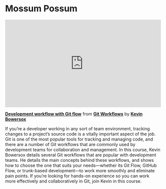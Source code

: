 <h1>Mossum Possum</h1>

<div style="position:relative;height:0;padding-bottom:56.25%"><iframe width="640" height="360" src="https://www.linkedin.com/learning/embed/git-workflows/development-workflow-with-git-flow?autoplay=false&claim=AQHYU5oKHkcQagAAAYPSyazT68DQ4AnYTVDsIZ6Cm-u0ni9DFZLsbWMFe12RHCNew0HpixMswLF0XtOKvqDZKW4h_ehpr5AnV0LqU-7JtTN_9LmGfGbGeXOj8r731qS1Bv3RmF2a6VcEGtEdfisoNCqFgneJ4KcrIzvd9sFN1to7uhzz_ZOnsr8kcO9x7fv8PodT0aPHFad3QUDO5G0s6TYB-cAakuUvZr7WHseyKoHVINYlyuTjyMLsY--uIPYSWi2ay7ZD6wU4FmIuZBb8wbl-cFG8XyrjUIg5v9652M89RUoednkVQK09hA0GkHG1MamU-54jTrdzVqC8V1RX3cH_kyTrM6mN9yj8o-odza-h3GMY57Z_pnzccS-Nr7GB67Y95pjRZQQsPiHB6LYyHyBmMUXpO6_5cWRjt7H39sApBqfMjWtAJzMxTIALBY4lag-ZPh3ngir0C61bNADJpcWbppKtq0eriOAQGrNII4AbZRewyJQY2MGqFToSvLdOA2yWKnO56lf6XKpiNoqCHDWSnz6oG467OWVQdBlJp2zQKmGi2C1HBAAOAZrJxV-zb_SeKsLRlVnLdmAR7gK67Hskz0L9Ya9V84PH7mJzIbSXivY9jSQDliA_0x6GkUiGgsK9VrqxUIlOGog6uPAuzVFuz-hBdZ8a4U1vd1tyt3REkmIMXmmOq3ZKupSGx7ObwUWUCEhJTer5ECvk5rkCK8qTszJ3ILkkhVtDxjQ2a1S_8okFSuwQfkrWTwRnBcjTxp1qeBCAFcJ2kftu-8xPVtZNYqOK85_801Ir6BwVrGIOfINIkHjZukHA_qNeh9mHTOmeZo0ZVF-gy5zHxxarv9rt8o9A8iJhbrTaIt1e4Dj3-4bMDfviUeywJW_WhzAaNkJTaFw9Rn6Gp4hWURZbVolqm0fFWwMpuqKP-8_bTF2rd9TEXnw4QoKeZFRtLhzdpbEjsEnpA-dQycSWmNWar1ha9P9icpntVoD-uIss3F9913awqS7LsV-J7nyPc8x2SzpLNHPjErNuj_UdkTwxc-7dQJGMVNxyOGu_zDWXXL91DBksE2FNgoYg5uvPn_ct7wEjVDj9rQnJYumc3SeOKOJwmPwAOmR5-Z3_eJLhbnRK46CgBP1UVYp9gk3ny_kGIxCwXHHPEtl86YTk5SwMmtmM2V-E0XFuteaFewh_2o3bOAxBA9gLqt-L&lipi=urn%3Ali%3Apage%3Ad_learning_content%3Boq4VhVRiR9WdBl4JKyvoug%3D%3D&licu" mozallowfullscreen="true" webkitallowfullscreen="true" allowfullscreen="true" frameborder="0" style="position:absolute;width:100%;height:100%;left:0"></iframe></div><p><strong><a href="https://www.linkedin.com/learning/git-workflows/development-workflow-with-git-flow?trk=embed_lil">Development workflow with Git flow</a></strong> from <strong><a href="https://www.linkedin.com/learning/git-workflows?trk=embed_lil">Git Workflows</a></strong> by <strong><a href="https://www.linkedin.com/learning/instructors/kevin-bowersox?trk=embed_lil">Kevin Bowersox</a></strong></p>

If you’re a developer working in any sort of team environment, tracking changes to a project’s source code is a vitally important aspect of the job. Git is one of the most popular tools for tracking and managing code, and there are a number of Git workflows that are commonly used by development teams for collaboration and management. In this course, Kevin Bowersox details several Git workflows that are popular with development teams. He details the main concepts behind these workflows, and shows how to choose the one that suits your needs—whether its Git Flow, GitHub Flow, or trunk-based development—to work more smoothly and eliminate pain points. If you’re looking for hands-on experience so you can work more effectively and collaboratively in Git, join Kevin in this course.
